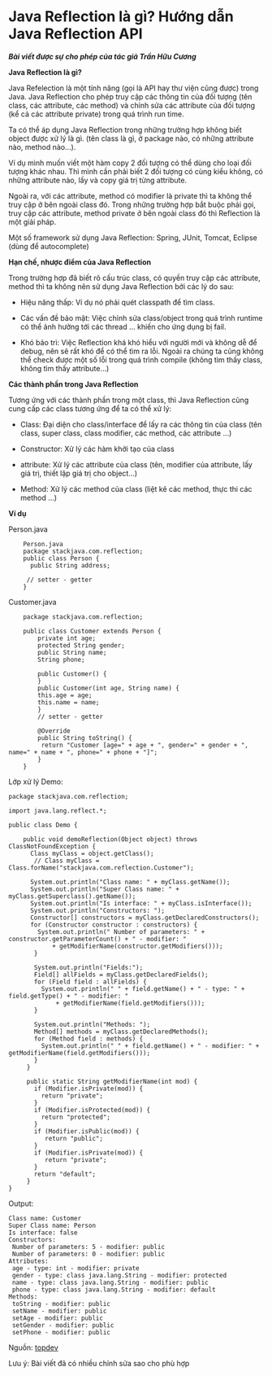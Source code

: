 # Java Reflection là gì? Hướng dẫn Java Reflection API

___Bài viết được sự cho phép của tác giả Trần Hữu Cương___

__Java Reflection là gì?__

Java Refelection là một tính năng (gọi là API hay thư viện cũng được) trong Java. Java Reflection cho phép truy cập các thông tin của đối tượng (tên class, các attribute, các method) và chỉnh sửa các attribute của đối tượng (kể cả các attribute private) trong quá trình run time.

Ta có thể áp dụng Java Reflection trong những trường hợp không biết object được xử lý là gì. (tên class là gì, ở package nào, có những attribute nào, method nào…).

Ví dụ mình muốn viết một hàm copy 2 đối tượng có thể dùng cho loại đối tượng khác nhau. Thì mình cần phải biết 2 đối tượng có cùng kiểu không, có những attribute nào, lấy và copy giá trị từng attribute.

Ngoài ra, với các attribute, method có modifier là private thì ta không thể truy cập ở bên ngoài class đó. Trong những trường hợp bắt buộc phải gọi, truy cập các attribute, method private ở bên ngoài class đó thì Reflection là một giải pháp.

Một số framework sử dụng Java Reflection: Spring, JUnit, Tomcat, Eclipse (dùng để autocomplete)

__Hạn chế, nhược điểm của Java Reflection__

Trong trường hợp đã biết rõ cấu trúc class, có quyền truy cập các attribute, method thì ta không nên sử dụng Java Reflection bởi các lý do sau:

- Hiệu năng thấp: Ví dụ nó phải quét classpath để tìm class.

- Các vấn đề bảo mật: Việc chỉnh sửa class/object trong quá trình runtime có thể ảnh hưởng tới các thread … khiến cho ứng dụng bị fail.

- Khó bảo trì: Việc Reflection khá khó hiểu với người mới và không dễ để debug, nên sẽ rất khó để có thể tìm ra lỗi. Ngoài ra chúng ta cũng không thể check được một số lỗi trong quá trình compile (không tìm thấy class, không tìm thấy attribute…)

__Các thành phần trong Java Reflection__

Tương ứng với các thành phần trong một class, thì Java Reflection cũng cung cấp các class tương ứng để ta có thể xử lý:

- Class: Đại diện cho class/interface để lấy ra các thông tin của class (tên class, super class, class modifier, các method, các attribute …)

- Constructor: Xử lý các hàm khởi tạo của class

- attribute: Xử lý các attribute của class (tên, modifier của attribute, lấy giá trị, thiết lập giá trị cho object…)

- Method: Xử lý các method của class (liệt kê các method, thực thi các method …)

__Ví dụ__

Person.java
```
    Person.java
    package stackjava.com.reflection;
    public class Person {
      public String address;
    
     // setter - getter
    }
```


Customer.java
```
    package stackjava.com.reflection;
    
    public class Customer extends Person {
        private int age;
        protected String gender;
        public String name;
        String phone;

        public Customer() {
        }
        public Customer(int age, String name) {
        this.age = age;
        this.name = name;
        }
        // setter - getter

        @Override
        public String toString() {
         return "Customer [age=" + age + ", gender=" + gender + ", name=" + name + ", phone=" + phone + "]";
        }
    }
```

Lớp xử lý Demo: 

```
package stackjava.com.reflection;

import java.lang.reflect.*;

public class Demo {
    
    public void demoReflection(Object object) throws ClassNotFoundException {
      Class myClass = object.getClass();
       // Class myClass = Class.forName("stackjava.com.reflection.Customer");

      System.out.println("Class name: " + myClass.getName());
      System.out.println("Super Class name: " + myClass.getSuperclass().getName());
      System.out.println("Is interface: " + myClass.isInterface());
      System.out.println("Constructors: ");
      Constructor[] constructors = myClass.getDeclaredConstructors();
      for (Constructor constructor : constructors) {
        System.out.println(" Number of parameters: " + constructor.getParameterCount() + " - modifier: "
            + getModifierName(constructor.getModifiers()));
       }

       System.out.println("Fields:");
       Field[] allFields = myClass.getDeclaredFields();
       for (Field field : allFields) {
         System.out.println(" " + field.getName() + " - type: " + field.getType() + " - modifier: "
             + getModifierName(field.getModifiers()));
       }

       System.out.println("Methods: ");
       Method[] methods = myClass.getDeclaredMethods();
       for (Method field : methods) {
         System.out.println(" " + field.getName() + " - modifier: " + getModifierName(field.getModifiers()));
       }
     }
    
     public static String getModifierName(int mod) {
       if (Modifier.isPrivate(mod)) {
         return "private";
       }
       if (Modifier.isProtected(mod)) {
         return "protected";
       }
       if (Modifier.isPublic(mod)) {
          return "public";
       }
       if (Modifier.isPrivate(mod)) {
          return "private";
       }
       return "default";
     }
}   
```

Output:

```
Class name: Customer
Super Class name: Person
Is interface: false
Constructors: 
 Number of parameters: 5 - modifier: public
 Number of parameters: 0 - modifier: public
Attributes:
 age - type: int - modifier: private
 gender - type: class java.lang.String - modifier: protected
 name - type: class java.lang.String - modifier: public
 phone - type: class java.lang.String - modifier: default
Methods:
 toString - modifier: public
 setName - modifier: public
 setAge - modifier: public
 setGender - modifier: public
 setPhone - modifier: public
```

Nguồn: [topdev](https://topdev.vn/blog/java-reflection-la-gi-huong-dan-java-reflection-api/)


Lưu ý: Bài viết đã có nhiều chỉnh sửa sao cho phù hợp